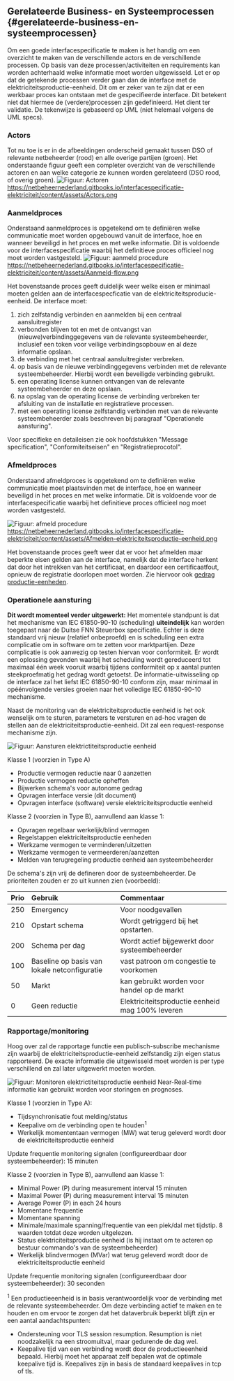 ## Gerelateerde Business- en Systeemprocessen {#gerelateerde-business-en-systeemprocessen}

Om een goede interfacespecificatie te maken is het handig om een overzicht te maken van de verschillende actors en de verschillende processen. Op basis van deze processen/activiteiten en requirements kan worden achterhaald welke informatie moet worden uitgewisseld. Let er op dat de getekende processen verder gaan dan de interface met de elektriciteitsproductie-eenheid. Dit om er zeker van te zijn dat er een werkbaar proces kan ontstaan met de gespecifieerde interface. Dit betekent niet dat hiermee de (verdere)processen zijn gedefinieerd. Het dient ter validatie. De tekenwijze is gebaseerd op UML (niet helemaal volgens de UML specs).

### Actors
Tot nu toe is er in de afbeeldingen onderscheid gemaakt tussen DSO of relevante netbeheerder (rood) en alle overige partijen (groen). Het onderstaande figuur geeft een completer overzicht van de verschillende actoren en aan welke categorie ze kunnen worden gerelateerd (DSO rood, of overig groen).
![Figuur: Actoren](/assets/Actors.png)
https://netbeheernederland.gitbooks.io/interfacespecificatie-elektriciteit/content/assets/Actors.png

### Aanmeldproces
Onderstaand aanmeldproces is opgetekend om te definiëren welke communicatie moet worden opgebouwd vanuit de interface, hoe en wanneer beveiligd in het proces en met welke informatie. Dit is voldoende voor de interfacespecificatie waarbij het definitieve proces officieel nog moet worden vastgesteld. 
![Figuur: aanmeld procedure](/assets/Aanmeld-flow.png)
https://netbeheernederland.gitbooks.io/interfacespecificatie-elektriciteit/content/assets/Aanmeld-flow.png

Het bovenstaande proces geeft duidelijk weer welke eisen er minimaal moeten gelden aan de interfacespecficatie van de elektriciteitsproducie-eenheid. De interface moet:
1. zich zelfstandig verbinden en aanmelden bij een centraal aansluitregister
2. verbonden blijven tot en met de ontvangst van (nieuwe)verbindinggegevens van de relevante systeembeheerder, inclusief een token voor veilige verbindingsopbouw  en al deze informatie opslaan.
3. de verbinding met het centraal aansluitregister verbreken.
4. op basis van de nieuwe verbindinggegevens verbinden met de relevante systeembeheerder. Hierbij wordt een beveiligde verbinding gebruikt.
5. een operating license kunnen ontvangen van de relevante systeembeheerder en deze opslaan. 
6. na opslag van de operating license de verbinding verbreken ter afsluiting van de installatie en registratieve processen.
7. met een operating license zelfstandig verbinden met van de relevante systeembeheerder zoals beschreven bij paragraaf "Operationele aansturing".

Voor specifieke en detaileisen zie ook hoofdstukken "Message specification", "Conformiteitseisen" en "Registratieprocotol".

### Afmeldproces
Onderstaand afmeldproces is opgetekend om te definiëren welke communicatie moet plaatsvinden met de interface, hoe en wanneer beveiligd  in het proces en met welke informatie. Dit is voldoende voor de interfacespecificatie waarbij het definitieve proces officieel nog moet worden vastgesteld. 

![Figuur: afmeld procedure](/assets/Afmelden-elektriciteitsproductie-eenheid.png)
https://netbeheernederland.gitbooks.io/interfacespecificatie-elektriciteit/content/assets/Afmelden-elektriciteitsproductie-eenheid.png

Het bovenstaande proces geeft weer dat er voor het afmelden maar beperkte eisen gelden aan de interface, namelijk dat de interface herkent dat door het intrekken van het certificaat, en daardoor een certificaatfout, opnieuw de registratie doorlopen moet worden. Zie hiervoor ook [gedrag productie-eenheden](https://netbeheernederland.gitbooks.io/interfacespecificatie-elektriciteit/content/assets/Gedrag-productie-eenheden.png).


### Operationele aansturing
**Dit wordt momenteel verder uitgewerkt:** Het momentele standpunt is dat het mechanisme van IEC 61850-90-10 (scheduling) **uiteindelijk** kan worden toegepast naar de Duitse FNN Steuerbox specificatie. Echter is deze standaard vrij nieuw (relatief onbeproefd) en is scheduling een extra complicatie om in software om te zetten voor marktpartijen. Deze complicatie is ook aanwezig op testen hiervan voor  conformiteit. Er wordt een oplossing gevonden waarbij het scheduling wordt gereduceerd tot maximaal één week vooruit waarbij tijdens conformiteit op x aantal punten steekproefmatig het gedrag wordt getoetst. De informatie-uitwisseling op de interface zal het liefst IEC 61850-90-10 conform zijn, maar minimaal in opéénvolgende versies groeien naar het volledige IEC 61850-90-10 mechanisme. 

Naast de monitoring van de elektriciteitsproductie eenheid is het ook wenselijk om te sturen, parameters te versturen en ad-hoc vragen de stellen aan de elektriciteitsproductie-eenheid. Dit zal een request-response mechanisme zijn.

![Figuur: Aansturen elektrictiteitsproductie eenheid](/assets/sequence-Aansturen-elektriciteitsproductie-eenheid.png)

Klasse 1 (voorzien in Type A)
* Productie vermogen reductie naar 0 aanzetten
* Productie vermogen reductie opheffen
* Bijwerken schema's voor autonome gedrag
* Opvragen interface versie (dit document)
* Opvragen interface (software) versie elektriciteitsproductie eenheid


Klasse 2 (voorzien in Type B), aanvullend aan klasse 1:
* Opvragen regelbaar werkelijk/blind vermogen
* Regelstappen elektriciteitsproductie eenheden
* Werkzame vermogen te verminderen/uitzetten
* Werkzame vermogen te vermeerderen/aanzetten
* Melden van terugregeling productie eenheid aan systeembeheerder

De schema's zijn vrij de defineren door de systeembeheerder. De prioriteiten zouden er zo uit kunnen zien (voorbeeld):

|Prio |Gebruik | Commentaar |
|:--|:--|:--|
|250| Emergency| Voor noodgevallen |
|210| Opstart schema | Wordt getriggerd bij het opstarten.|
|200| Schema per dag| Wordt actief bijgewerkt door systeembeheerder|
|100| Baseline op basis van lokale netconfiguratie | vast patroon om congestie te voorkomen|
|50| Markt | kan gebruikt worden voor handel op de markt|
|0| Geen reductie| Elektriciteitsproductie eenheid mag 100% leveren|



### Rapportage/monitoring
Hoog over zal de rapportage functie een publisch-subscribe mechanisme zijn waarbij de elektriciteitsproductie-eenheid zelfstandig zijn eigen status rapporteerd. De exacte informatie die uitgewisseld moet worden is per type verschillend en zal later uitgewerkt moeten worden.

![Figuur: Monitoren elektrictiteitsproductie eenheid](/assets/sequence-Monitoren-elektriciteitsproductie-eenheid.png)
Near-Real-time informatie kan gebruikt worden voor storingen en prognoses.

Klasse 1 (voorzien in Type A):
* Tijdsynchronisatie fout melding/status
* Keepalive om de verbinding open te houden<sup>1</sup>
* Werkelijk momententaan vermogen (MW) wat terug geleverd wordt door de elektriciteitsproductie eenheid

Update frequentie monitoring signalen (configureerdbaar door systeembeheerder): 15 minuten

Klasse 2 (voorzien in Type B), aanvullend aan klasse 1:
* Minimal Power (P) during measurement interval 15 minuten
* Maximal Power (P) during measurement interval 15 minuten
* Average Power (P) in each 24 hours
* Momentane frequentie
* Momentane spanning
* Minimale/maximale spanning/frequentie van een piek/dal met tijdstip. 8 waarden totdat deze worden uitgelezen.
* Status elektriciteitsproductie eenheid (is hij instaat om te acteren op bestuur commando's van de systeembeheerder)
* Werkelijk blindvermogen (MVar) wat terug geleverd wordt door de elektriciteitsproductie eenheid

Update frequentie monitoring signalen (configureerdbaar door systeembeheerder): 30 seconden

<sup>1</sup>
Een productieeenheid is in basis verantwoordelijk voor de verbinding met de relevante systeembeheerder.
Om deze verbinding actief te maken en te houden en om ervoor te zorgen dat het dataverbruik beperkt blijft zijn er een aantal aandachtspunten:
* Ondersteuning voor TLS session resumption.
        Resumption is niet noodzakelijk na een stroomuitval, maar gedurende de dag wel.
* Keepalive tijd van een verbinding wordt door de productieeenheid bepaald.
        Hierbij moet het apparaat zelf bepalen wat de optimale keepalive tijd is.
        Keepalives zijn in basis de standaard keepalives in tcp of tls.
